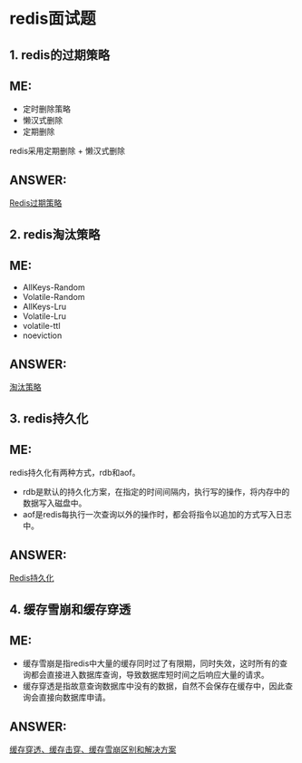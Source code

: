 # redis面试题
## 1. redis的过期策略  

ME:  
---  
+ 定时删除策略
+ 懒汉式删除
+ 定期删除

redis采用定期删除 + 懒汉式删除  

ANSWER:  
---  
[Redis过期策略](https://blog.csdn.net/qq_41864967/article/details/88424532)  

## 2. redis淘汰策略  

ME:  
---  
+ AllKeys-Random  
+ Volatile-Random  
+ AllKeys-Lru  
+ Volatile-Lru  
+ volatile-ttl  
+ noeviction  

ANSWER:  
---  
[淘汰策略](https://blog.csdn.net/ligupeng7929/article/details/79603060)  

## 3. redis持久化

ME:  
---  
redis持久化有两种方式，rdb和aof。  
+ rdb是默认的持久化方案，在指定的时间间隔内，执行写的操作，将内存中的数据写入磁盘中。  
+ aof是redis每执行一次查询以外的操作时，都会将指令以追加的方式写入日志中。  

ANSWER:  
---  
[Redis持久化](https://blog.csdn.net/tiantang_1986/article/details/90695952)  

## 4. 缓存雪崩和缓存穿透  

ME:  
---  
+ 缓存雪崩是指redis中大量的缓存同时过了有限期，同时失效，这时所有的查询都会直接进入数据库查询，导致数据库短时间之后响应大量的请求。  
+ 缓存穿透是指故意查询数据库中没有的数据，自然不会保存在缓存中，因此查询会直接向数据库申请。  

ANSWER:  
---  
[缓存穿透、缓存击穿、缓存雪崩区别和解决方案](https://blog.csdn.net/kongtiao5/article/details/82771694)  